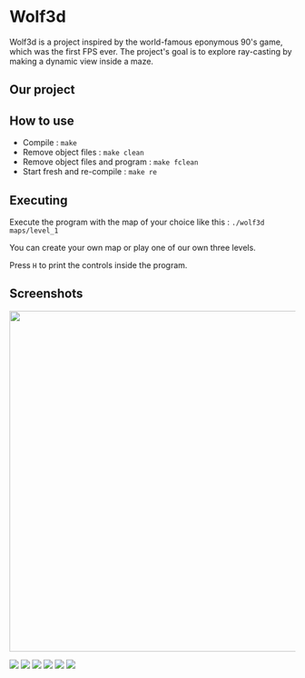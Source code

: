 # Wolf3d

Wolf3d is a project inspired by the world-famous eponymous 90's game, which was the first FPS ever. The project's goal is to explore ray-casting by making a dynamic view inside a maze.

## Our project



## How to use

- Compile : `make`
- Remove object files : `make clean`
- Remove object files and program : `make fclean`
- Start fresh and re-compile : `make re`

## Executing

Execute the program with the map of your choice like this : `./wolf3d maps/level_1`

You can create your own map or play one of our own three levels.

Press `H` to print the controls inside the program.

## Screenshots

<p align="center">
  <img width="800" height="600" src="Screenshots/fractol.gif">
</p>

![](Screenshots/fractol1.png)
![](Screenshots/fractol2.png)
![](Screenshots/fractol3.png)
![](Screenshots/fractol4.png)
![](Screenshots/fractol5.png)
![](Screenshots/fractol6.png)
